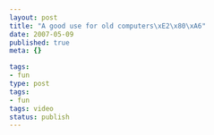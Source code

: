 ```yaml
---
layout: post
title: "A good use for old computers\xE2\x80\xA6"
date: 2007-05-09
published: true
meta: {}

tags:
- fun
type: post
tags:
- fun
tags: video
status: publish
---
```



